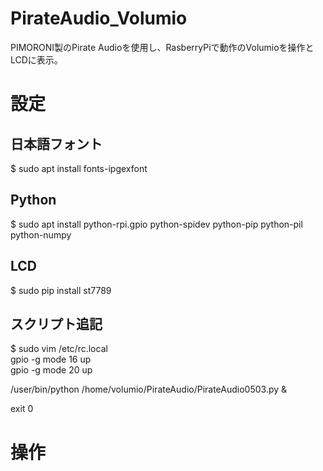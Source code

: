 # PirateAudio_Volumio

PIMORONI製のPirate Audioを使用し、RasberryPiで動作のVolumioを操作とLCDに表示。
<image>

# 設定
## 日本語フォント
$ sudo apt install fonts-ipgexfont


## Python
$ sudo apt install python-rpi.gpio python-spidev python-pip python-pil python-numpy

## LCD
$ sudo pip install st7789

## スクリプト追記
$ sudo vim /etc/rc.local  
gpio -g mode 16 up  
gpio -g mode 20 up

/user/bin/python /home/volumio/PirateAudio/PirateAudio0503.py &

exit 0

# 操作
